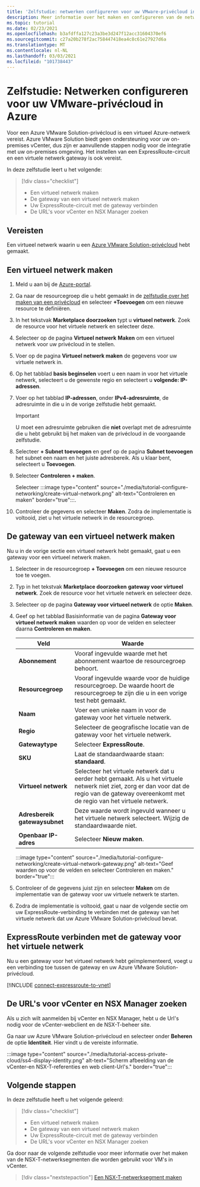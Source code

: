 ```yaml
---
title: 'Zelfstudie: netwerken configureren voor uw VMware-privécloud in Azure'
description: Meer informatie over het maken en configureren van de netwerken die nodig zijn voor het implementeren van uw privécloud in Azure
ms.topic: tutorial
ms.date: 02/23/2021
ms.openlocfilehash: b3afdffa127c23a3be3d247f12acc31604370ef6
ms.sourcegitcommit: c27a20b278f2ac758447418ea4c8c61e27927d6a
ms.translationtype: MT
ms.contentlocale: nl-NL
ms.lasthandoff: 03/03/2021
ms.locfileid: "101738443"
---
```

# <a name="tutorial-configure-networking-for-your-vmware-private-cloud-in-azure"></a>Zelfstudie: Netwerken configureren voor uw VMware-privécloud in Azure

Voor een Azure VMware Solution-privécloud is een virtueel Azure-netwerk vereist. Azure VMware Solution biedt geen ondersteuning voor uw on-premises vCenter, dus zijn er aanvullende stappen nodig voor de integratie met uw on-premises omgeving. Het instellen van een ExpressRoute-circuit en een virtuele netwerk gateway is ook vereist.

In deze zelfstudie leert u het volgende:

> [!div class="checklist"]
> * Een virtueel netwerk maken
> * De gateway van een virtueel netwerk maken
> * Uw ExpressRoute-circuit met de gateway verbinden
> * De URL's voor vCenter en NSX Manager zoeken

## <a name="prerequisites"></a>Vereisten 
Een virtueel netwerk waarin u een [Azure VMware Solution-privécloud](tutorial-create-private-cloud.md) hebt gemaakt. 

## <a name="create-a-virtual-network"></a>Een virtueel netwerk maken

1. Meld u aan bij de [Azure-portal](https://portal.azure.com).

1. Ga naar de resourcegroep die u hebt gemaakt in de [zelfstudie over het maken van een privécloud](tutorial-create-private-cloud.md) en selecteer **+Toevoegen** om een nieuwe resource te definiëren. 

1. In het tekstvak **Marketplace doorzoeken** typt u **virtueel netwerk**. Zoek de resource voor het virtuele netwerk en selecteer deze.

1. Selecteer op de pagina **Virtueel netwerk** **Maken** om een virtueel netwerk voor uw privécloud in te stellen.

1. Voer op de pagina **Virtueel netwerk maken** de gegevens voor uw virtuele netwerk in.

1. Op het tabblad **basis beginselen** voert u een naam in voor het virtuele netwerk, selecteert u de gewenste regio en selecteert u **volgende: IP-adressen**.

1. Voer op het tabblad **IP-adressen**, onder **IPv4-adresruimte**, de adresruimte in die u in de vorige zelfstudie hebt gemaakt.

   > [!IMPORTANT]
   > U moet een adresruimte gebruiken die **niet** overlapt met de adresruimte die u hebt gebruikt bij het maken van de privécloud in de voorgaande zelfstudie.

1. Selecteer **+ Subnet toevoegen** en geef op de pagina **Subnet toevoegen** het subnet een naam en het juiste adresbereik. Als u klaar bent, selecteert u **Toevoegen**.

1. Selecteer **Controleren + maken**.

   Selecteer :::image type="content" source="./media/tutorial-configure-networking/create-virtual-network.png" alt-text="Controleren en maken" border="true":::.

1. Controleer de gegevens en selecteer **Maken**. Zodra de implementatie is voltooid, ziet u het virtuele netwerk in de resourcegroep.

## <a name="create-a-virtual-network-gateway"></a>De gateway van een virtueel netwerk maken

Nu u in de vorige sectie een virtueel netwerk hebt gemaakt, gaat u een gateway voor een virtueel netwerk maken.

1. Selecteer in de resourcegroep **+ Toevoegen** om een nieuwe resource toe te voegen.

1. Typ in het tekstvak **Marketplace doorzoeken** **gateway voor virtueel netwerk**. Zoek de resource voor het virtuele netwerk en selecteer deze.

1. Selecteer op de pagina **Gateway voor virtueel netwerk** de optie **Maken**.

1. Geef op het tabblad Basisinformatie van de pagina **Gateway voor virtueel netwerk maken** waarden op voor de velden en selecteer daarna **Controleren en maken**. 

   | Veld | Waarde |
   | --- | --- |
   | **Abonnement** | Vooraf ingevulde waarde met het abonnement waartoe de resourcegroep behoort. |
   | **Resourcegroep** | Vooraf ingevulde waarde voor de huidige resourcegroep. De waarde hoort de resourcegroep te zijn die u in een vorige test hebt gemaakt. |
   | **Naam** | Voer een unieke naam in voor de gateway voor het virtuele netwerk. |
   | **Regio** | Selecteer de geografische locatie van de gateway voor het virtuele netwerk. |
   | **Gatewaytype** | Selecteer **ExpressRoute**. |
   | **SKU** | Laat de standaardwaarde staan: **standaard**. |
   | **Virtueel netwerk** | Selecteer het virtuele netwerk dat u eerder hebt gemaakt. Als u het virtuele netwerk niet ziet, zorg er dan voor dat de regio van de gateway overeenkomt met de regio van het virtuele netwerk. |
   | **Adresbereik gatewaysubnet** | Deze waarde wordt ingevuld wanneer u het virtuele netwerk selecteert. Wijzig de standaardwaarde niet. |
   | **Openbaar IP-adres** | Selecteer **Nieuw maken**. |

   :::image type="content" source="./media/tutorial-configure-networking/create-virtual-network-gateway.png" alt-text="Geef waarden op voor de velden en selecteer Controleren en maken." border="true":::

1. Controleer of de gegevens juist zijn en selecteer **Maken** om de implementatie van de gateway voor uw virtuele netwerk te starten. 
1. Zodra de implementatie is voltooid, gaat u naar de volgende sectie om uw ExpressRoute-verbinding te verbinden met de gateway van het virtuele netwerk dat uw Azure VMware Solution-privécloud bevat.

## <a name="connect-expressroute-to-the-virtual-network-gateway"></a>ExpressRoute verbinden met de gateway voor het virtuele netwerk

Nu u een gateway voor het virtueel netwerk hebt geïmplementeerd, voegt u een verbinding toe tussen de gateway en uw Azure VMware Solution-privécloud.

[!INCLUDE [connect-expressroute-to-vnet](includes/connect-expressroute-vnet.md)]


## <a name="locate-the-urls-for-vcenter-and-nsx-manager"></a>De URL's voor vCenter en NSX Manager zoeken

Als u zich wilt aanmelden bij vCenter en NSX Manager, hebt u de Url's nodig voor de vCenter-webclient en de NSX-T-beheer site. 

Ga naar uw Azure VMware Solution-privécloud en selecteer onder **Beheren** de optie **Identiteit**. Hier vindt u de vereiste informatie.

:::image type="content" source="./media/tutorial-access-private-cloud/ss4-display-identity.png" alt-text="Scherm afbeelding van de vCenter-en NSX-T-referenties en web client-Url's." border="true":::

## <a name="next-steps"></a>Volgende stappen

In deze zelfstudie heeft u het volgende geleerd:

> [!div class="checklist"]
> * Een virtueel netwerk maken
> * De gateway van een virtueel netwerk maken
> * Uw ExpressRoute-circuit met de gateway verbinden
> * De URL's voor vCenter en NSX Manager zoeken

Ga door naar de volgende zelfstudie voor meer informatie over het maken van de NSX-T-netwerksegmenten die worden gebruikt voor VM's in vCenter.

> [!div class="nextstepaction"]
> [Een NSX-T-netwerksegment maken](tutorial-nsx-t-network-segment.md)